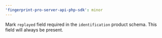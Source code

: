 ```yaml
---
'fingerprint-pro-server-api-php-sdk': minor
---
```


Mark `replayed` field required in the `identification` product schema. This field will always be present.